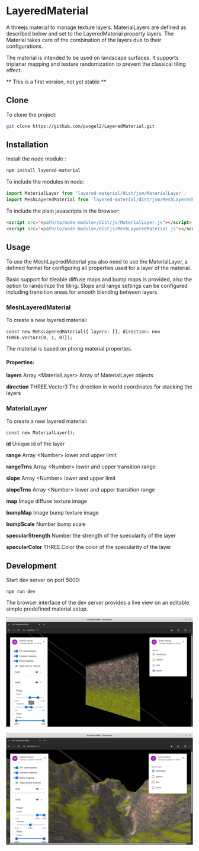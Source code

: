 # LayeredMaterial
A threejs material to manage texture layers. MaterialLayers are defined as described below and set to the LayeredMaterial property layers. The Material takes care of the combination of the layers due to their configurations.

The material is intended to be used on landscape surfaces. It supports triplanar mapping and texture randomization to prevent the classical tiling effect.

** This is a first version, not yet stable **

## Clone

To clone the project:
```bash
git clone https://github.com/pvogel2/LayeredMaterial.git
```
## Installation

Install the node module :
```bash
npm install layered-material
```
To include the modules in node:
```javascript
import MaterialLayer from 'layered-material/dist/jsm/MaterialLayer';
import MeshLayeredMaterial from 'layered-material/dist/jsm/MeshLayeredMaterial';

```

To include the plain javascripts in the browser:
```html
<script src="<path/to/node-module>/dist/js/MaterialLayer.js"></script>
<script src="<path/to/node-module>/distjs/MeshLayeredMaterial.js"></script>
```
## Usage

To use the MeshLayeredMaterial you also need to use the MaterialLayer, a defined format for configuring all properties used for a layer of the material.

Basic support for tileable diffuse maps and bump maps is provided, also the option to randomize the tiling.
Slope and range settings can be configured including transition areas for smooth blending between layers.

### MeshLayeredMaterial

To create a new layered material:
```
const new MehsLayeredMaterial({ layers: [], direction: new THREE.Vector3(0, 1, 0)});
```

The material is based on phong material properties.

#### Properties:
**layers** Array \<MaterialLayer\> Array of MaterialLayer objects


**direction** THREE.Vector3 The direction in world coordinates for stacking the layers

### MaterialLayer

To create a new layered material:
```
const new MaterialLayer();
```

**id** Unique id of the layer

**range** Array \<Number\> lower and upper limit

**rangeTrns** Array \<Number\> lower and upper transition range

**slope** Array \<Number\> lower and upper limit

**slopeTrns** Array \<Number\> lower and upper transition range

**map** Image diffuse texture image

**bumpMap** Image bump texture image

**bumpScale** Number bump scale

**specularStrength** Number the strength of the specularity of the layer

**specularColor** THREE.Color the color of the specularity of the layer

## Development

Start dev server on port 5000:
```
npm run dev
```

The browser interface of the dev server provides a live view on an editable simple predefined material setup.

![alt text](./docs/images/devScreenshot02.png)

![alt text](./docs/images/devScreenshot03.png)

